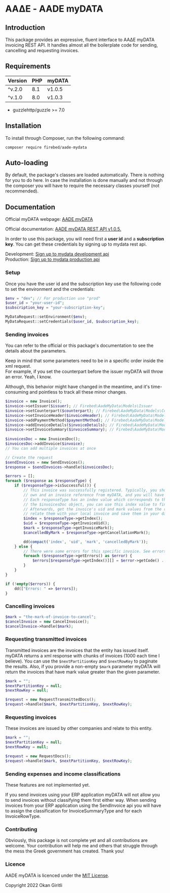 # ΑΑΔΕ - AADE myDATA

## Introduction

This package provides an expressive, fluent interface to ΑΑΔΕ myDATA invoicing REST API. It handles almost all the boilerplate code for sending, cancelling and requesting invoices.

## Requirements

| Version | PHP | myDATA |
|---------|-----|--------|
| ^v.2.0  | 8.1 | v1.0.5 |
| ^v.1.0  | 8.0 | v1.0.3 |

- guzzlehttp/guzzle >= 7.0

## Installation

To install through Composer, run the following command:

```
composer require firebed/aade-mydata
```

## Auto-loading

By default, the package's classes are loaded automatically. There is nothing for you to do here. In case the installation is done manually and not through the composer you will have to require the necessary classes yourself (not recommended).

## Documentation

<p>Official myDATA webpage: <a href="https://www.aade.gr/mydata">AADE myDATA</a></p>
<p>Official documentation: <a href="https://www.aade.gr/sites/default/files/2022-02/myDATA%20API%20Documentation_v1.0.5_official_erp.pdf">AADE myDATA REST API v1.0.5.</a></p>
<p>In order to use this package, you will need first a <b>user id</b> and a <b>subscription key</b>. You can get these credentials by signing up to mydata rest api.</p>
<div>Development: <a href="https://mydata-register.azurewebsites.net/">Sign up to mydata development api</a></div>
<div>Production: <a href="https://www.aade.gr/mydata">Sign up to mydata production api</a></div>

### Setup

Once you have the user id and the subscription key use the following code to set the environment and the credentials:

```php
$env = "dev"; // For production use "prod"
$user_id = "your-user-id";
$subscription_key = "your-subscription-key";

MyDataRequest::setEnvironment($env);
MyDataRequest::setCredentials($user_id, $subscription_key);
```

### Sending invoices

<p>You can refer to the official or this package's documentation to see the details about the parameters.</p>
<p>Keep in mind that some parameters need to be in a specific order inside the xml request.<br>
For example, if you set the counterpart before the issuer myDATA will throw an error. Yeah, I know.<br>
<p>Although, this behavior might have changed in the meantime, and it's time-consuming and pointless to track all these minor changes.</p>

```php
$invoice = new Invoice();
$invoice->setIssuer($issuer); // Firebed\AadeMyData\Models\Issuer
$invoice->setCounterpart($counterpart); // Firebed\AadeMyData\Models\Counterpart
$invoice->setInvoiceHeader($invoiceHeader); // Firebed\AadeMyData\Models\InvoiceHeader
$invoice->addPaymentMethod($paymentMethod); // Firebed\AadeMyData\Models\PaymentMethodDetail
$invoice->addInvoiceDetails($invoiceDetails); // Firebed\AadeMyData\Models\InvoiceDetails
$invoice->setInvoiceSummary($invoiceSummary); // Firebed\AadeMyData\Models\InvoiceSummary
            
$invoicesDoc = new InvoicesDoc();
$invoicesDoc->addInvoice($invoice);
// You can add multiple invoices at once

// Create the request
$sendInvoices = new SendInvoices();
$response = $sendInvoices->handle($invoicesDoc);

$errors = [];
foreach ($response as $responseType) {
    if ($responseType->isSuccessful()) {
        // This invoice was successfully registered. Typically, you should have an invoice object of your
        // own and an invoice reference from myDATA, and you will have to relate these together. 
        // Each responseType has an index value which corresponds to the index of the invoice in 
        // the $invoicesDoc object, you can use this index value to find the invoice it is referred to.
        // Afterwards, get the invoice's uid and mark values from the responseType,
        // relate them with your local invoice and save them in your database.
        $index = $responseType->getIndex();
        $uid = $responseType->getInvoiceUid();
        $mark = $responseType->getInvoiceMark();
        $cancelledByMark = $responseType->getCancellationMark();

        dd(compact('index', 'uid', 'mark', 'cancelledByMark'));
    } else {
        // There were some errors for this specific invoice. See errors for details.
        foreach ($responseType->getErrors() as $error) {
            $errors[$responseType->getIndex()][] = $error->getCode() . ': ' . $error->getMessage();
        }
    }
}

if (!empty($errors)) {
    dd(["Errors: " => $errors]);
}
```

### Cancelling invoices

```php
$mark = "the-mark-of-invoice-to-cancel";
$cancelInvoice = new CancelInvoice();
$cancelInvoice->handle($mark);
```

### Requesting transmitted invoices

Transmitted invoices are the invoices that the entity has issued itself. myDATA returns a xml response with chunks of invoices (1000 each time I believe). You can use the
```$nextPartitionKey```  and ```$nextRowKey``` to paginate the results. Also, if you provide a non-empty
```$mark``` parameter myDATA will return the invoices that have mark value greater than the given parameter.

```php
$mark = "";
$nextPartitionKey = null;
$nextRowKey = null;

$request = new RequestTransmittedDocs();
$request->handle($mark, $nextPartitionKey, $nextRowKey);
```

### Requesting invoices

These invoices are issued by other companies and relate to this entity.

```php
$mark = "";
$nextPartitionKey = null;
$nextRowKey = null;

$request = new RequestDocs();
$request->handle($mark, $nextPartitionKey, $nextRowKey);
```

### Sending expenses and income classifications

<div>These features are not implemented yet.</div>
<p>If you send invoices using your ERP application myDATA will not allow you to send invoices without classifying them first either way.
When sending invoices from your ERP application using the SendInvoice api you will have to assign the classification for InvoiceSummaryType and for each InvoiceRowType.</p>

### Contributing

Obviously, this package is not complete yet and all contributions are welcome. Your contribution will help me and others that struggle through the mess the Greek government has created. Thank you!

### Licence

<p>AADE myDATA is licenced under the <a href="https://opensource.org/licenses/MIT">MIT License</a>.</p>

<p>Copyright 2022 Okan Giritli</p>